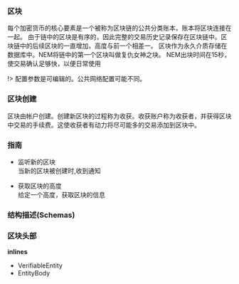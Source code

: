 ### 区块

每个加密货币的核心要素是一个被称为区块链的公共分类账本，账本将区块连接在一起。
由于链中的区块是有序的，因此完整的交易历史记录保存在区块链中。区块链中的后续区块的一直增加，高度与前一个相差一。
区块作为永久介质存储在数据库中。NEM将链中的第一个区块叫做复仇女神之块。
NEM出块时间在15秒，使交易确认足够快，以便日常使用

 !> 配置参数是可编辑的。公共网络配置可能不同。
 
 ### 区块创建
 
 区块由帐户创建。创建新区块的过程称为收获。收获账户称为收获者，并获得区块中交易的手续费。这使收获者有动力将尽可能多的交易添加到区块中。
 
 ### 指南
 
 * 监听新的区块 </br>
 当新的区块被创建时,收到通知
 
 * 获取区块的高度 </br>
 给定一个高度，获取区块的信息
 
 
 ### 结构描述(Schemas)
 
 ### 区块头部
 
 **inlines**
 * VerifiableEntity
 * EntityBody
